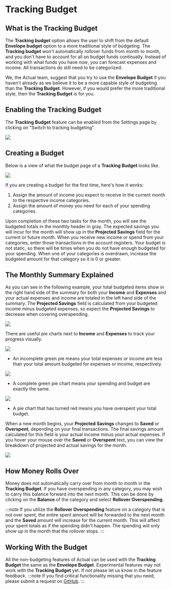 # Tracking Budget

## What is the Tracking Budget

The **Tracking budget** option allows the user to shift from the default **Envelope budget** option to a more traditional style of budgeting.
The **Tracking budget** won't automatically rollover funds from month to month, and you don't have to account for all on budget funds continually.
Instead of working with what funds you have _now_, you can forecast expenses and income.
All transactions do still need to be categorized.

We, the Actual team, suggest that you try to use the **Envelope Budget** if you haven't already as we believe it to be a more capable style of budgeting than the **Tracking Budget**. However, if you would prefer the more traditional style, then the **Tracking Budget** is for you.

## Enabling the Tracking Budget

The **Tracking Budget** feature can be enabled from the Settings page by clicking on "Switch to tracking budgeting".

![](/img/tracking-budget-7.png)

## Creating a Budget

Below is a view of what the budget page of a **Tracking Budget** looks like.

![](/img/tracking-budget-1.png)

If you are creating a budget for the first time, here's how it works:

1. Assign the amount of income you expect to receive in the current month to the respective income categories.
2. Assign the amount of money you need for each of your spending categories.

Upon completion of these two tasks for the month, you will see the budgeted totals in the monthly header in gray.
The expected savings you will incur for the month will show up in the **Projected Savings** field for the current or future month.
When you receive new income or spend from your categories, enter those transactions in the account registers.
Your budget is not static, so there will be times when you do not have enough budgeted for your spending.
When one of your categories is overdrawn, increase the budgeted amount for that category so it is 0 or greater.

## The Monthly Summary Explained

As you can see in the following example, your total budgeted items show in the right hand side of the summary for both your **Income** and **Expenses** and your actual expenses and income are totaled in the left hand side of the summary. The **Projected Savings** field is calculated from your budgeted income minus budgeted expenses, so expect the **Projected Savings** to decrease when covering overspending.

![](/img/tracking-budget-2.png)

There are useful pie charts next to **Income** and **Expenses** to track your progress visually.

![](/img/tracking-budget-5.png)

- An incomplete green pie means your total expenses or income are less than your total amount budgeted for expenses or income, respectively.

![](/img/tracking-budget-4.png)

- A complete green pie chart means your spending and budget are exactly the same.

![](/img/tracking-budget-6.png)

- A pie chart that has turned red means you have overspent your total budget.

When a new month begins, your **Projected Savings** changes to **Saved** or **Overspent**, depending on your final transactions. The final savings amount calculated for this field is your actual income minus your actual expenses. If you hover your mouse over the **Saved** or **Overspent** text, you can view the breakdown of projected and actual savings for the month.

![](/img/tracking-budget-3.png)

## How Money Rolls Over

Money does not automatically carry over from month to month in the **Tracking Budget**. If you have overspending in any category, you may wish to carry this balance forward into the next month. This can be done by clicking on the **Balance** of the category and select **Rollover Overspending**.

:::note
If you utilize the **Rollover Overspending** feature on a category that is not over spent, the entire spent amount will be forwarded to the next month and the **Saved** amount will increase for the current month.
This will affect your spent totals as if the spending didn't happen.
The spending will only show up in the month that the rollover stops.
:::

## Working With the Budget

All the non-budgeting features of Actual can be used with the **Tracking Budget** the same as the **Envelope Budget**.
Experimental features may not work with the **Tracking Budget** yet.
If not please let us know in the feature feedback.
:::note
If you find critical functionality missing that you need, please submit a request on [GitHub](/contact).
:::
